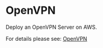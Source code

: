 # OpenVPN

Deploy an OpenVPN Server on AWS.

For details please see: [OpenVPN](https://github.com/gruntwork-io/terraform-aws-service-catalog/tree/master/modules/mgmt/openvpn-server/README.adoc)


<!-- ##DOCS-SOURCER-START
{"sourcePlugin":"Service Catalog Reference","hash":"4f74f297e0e919fe717827d8bf3a920c"}
##DOCS-SOURCER-END -->
